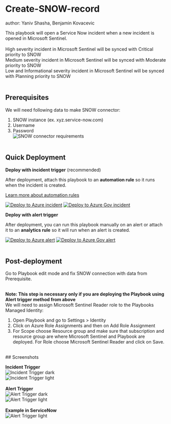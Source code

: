 # Create-SNOW-record
author: Yaniv Shasha, Benjamin Kovacevic

This playbook will open a Service Now incident when a new incident is opened in Microsoft Sentinel.<br>
<br>
High severity incident in Microsoft Sentinel will be synced with Critical priority to SNOW<br>
Medium severity incident in Microsoft Sentinel will be synced with Moderate priority to SNOW<br>
Low and Informational severity incident in Microsoft Sentinel will be synced with Planning priority to SNOW<br><br>
## Prerequisites

We will need following data to make SNOW connector:<br>
1. SNOW instance (ex. xyz.service-now.com)<br>
2. Username<br>
3. Password<br>
![SNOW connector requirements](./images/SNOW-connector-requirements.png)<br><br>

## Quick Deployment
**Deploy with incident trigger** (recommended)

After deployment, attach this playbook to an **automation rule** so it runs when the incident is created.

[Learn more about automation rules](https://docs.microsoft.com/azure/sentinel/automate-incident-handling-with-automation-rules#creating-and-managing-automation-rules)

[![Deploy to Azure incident](https://aka.ms/deploytoazurebutton)](https://portal.azure.com/#create/Microsoft.Template/uri/https%3A%2F%2Fraw.githubusercontent.com%2FAzure%2FAzure-Sentinel%2Fmaster%2FSolutions%2FServicenow%2FPlaybooks%2FCreate-SNOW-record%2Fincident-trigger%2Fazuredeploy.json)
[![Deploy to Azure Gov incident](https://aka.ms/deploytoazuregovbutton)](https://portal.azure.us/#create/Microsoft.Template/uri/https%3A%2F%2Fraw.githubusercontent.com%2FAzure%2FAzure-Sentinel%2Fmaster%2FSolutions%2FServicenow%2FPlaybooks%2FCreate-SNOW-record%2Fincident-trigger%2Fazuredeploy.json)

**Deploy with alert trigger**

After deployment, you can run this playbook manually on an alert or attach it to an **analytics rule** so it will run when an alert is created.

[![Deploy to Azure alert](https://aka.ms/deploytoazurebutton)](https://portal.azure.com/#create/Microsoft.Template/uri/https%3A%2F%2Fraw.githubusercontent.com%2FAzure%2FAzure-Sentinel%2Fmaster%2FSolutions%2FServicenow%2FPlaybooks%2FCreate-SNOW-record%2Falert-trigger%2Fazuredeploy.json)
[![Deploy to Azure Gov alert](https://aka.ms/deploytoazuregovbutton)](https://portal.azure.us/#create/Microsoft.Template/uri/https%3A%2F%2Fraw.githubusercontent.com%2FAzure%2FAzure-Sentinel%2Fmaster%2FSolutions%2FServicenow%2FPlaybooks%2FCreate-SNOW-record%2Falert-trigger%2Fazuredeploy.json)<br>
<br>
## Post-deployment
Go to Playbook edit mode and fix SNOW connection with data from Prerequisite. <br>
<br>

<strong>Note: This step is necessary only if you are deploying the Playbook using Alert trigger method from above</strong><br>
We will need to assign Microsoft Sentinel Reader role to the Playbooks Managed Identity:<br>
1. Open Playbook and go to Settings > Identity
2. Click on Azure Role Assignments and then on Add Role Assignment
3. For Scope choose Resource group and make sure that subscription and resource group are where Microsoft Sentinel and Playbook are deployed. For Role choose Microsoft Sentinel Reader and click on Save.<br>
<br>
## Screenshots

**Incident Trigger**<br>
![Incident Trigger dark](./incident-trigger/images/dark-Playbook-incident-trigger.png)<br>
![Incident Trigger light](./incident-trigger/images/light-Playbook-incident-trigger.png)<br>
<br>
**Alert Trigger**<br>
![Alert Trigger dark](./alert-trigger/images/dark-Playbook-alert-trigger.png)<br>
![Alert Trigger light](./alert-trigger/images/light-Playbook-alert-trigger.png)<br>
<br>
**Example in ServiceNow**<br>
![Alert Trigger light](./images/in-SNOW.png)<br>